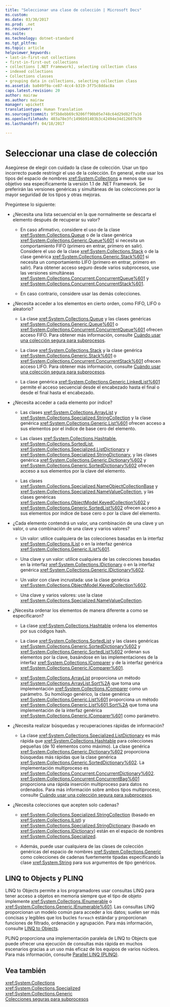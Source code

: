 ```yaml
---
title: "Seleccionar una clase de colección | Microsoft Docs"
ms.custom: 
ms.date: 03/30/2017
ms.prod: .net
ms.reviewer: 
ms.suite: 
ms.technology: dotnet-standard
ms.tgt_pltfrm: 
ms.topic: article
helpviewer_keywords:
- last-in-first-out collections
- first-in-first-out collections
- collections [.NET Framework], selecting collection class
- indexed collections
- Collections classes
- grouping data in collections, selecting collection class
ms.assetid: ba049f9a-ce87-4cc4-b319-3f75c8ddac8a
caps.latest.revision: 20
author: mairaw
ms.author: mairaw
manager: wpickett
translationtype: Human Translation
ms.sourcegitcommit: 9f5b8ebb69c9206ff90b05e748c64d29d82f7a16
ms.openlocfilehash: 403a78e3fc1496b91403b3c42494e34d12607b70
ms.lasthandoff: 04/18/2017

---
```

# <a name="selecting-a-collection-class"></a>Seleccionar una clase de colección
Asegúrese de elegir con cuidado la clase de colección. Usar un tipo incorrecto puede restringir el uso de la colección. En general, evite usar los tipos del espacio de nombres <xref:System.Collections> a menos que su objetivo sea específicamente la versión 1.1 de .NET Framework. Se preferirán las versiones genéricas y simultáneas de las colecciones por la mayor seguridad de los tipos y otras mejoras.  
  
 Pregúntese lo siguiente:  
  
-   ¿Necesita una lista secuencial en la que normalmente se descarta el elemento después de recuperar su valor?  
  
    -   En caso afirmativo, considere el uso de la clase <xref:System.Collections.Queue> o de la clase genérica <xref:System.Collections.Generic.Queue%601> si necesita un comportamiento FIFO (primero en entrar, primero en salir). Considere el uso de la clase <xref:System.Collections.Stack> o de la clase genérica <xref:System.Collections.Generic.Stack%601> si necesita un comportamiento LIFO (primero en entrar, primero en salir). Para obtener acceso seguro desde varios subprocesos, use las versiones simultáneas <xref:System.Collections.Concurrent.ConcurrentQueue%601> y <xref:System.Collections.Concurrent.ConcurrentStack%601>.  
  
    -   En caso contrario, considere usar las demás colecciones.  
  
-   ¿Necesita acceder a los elementos en cierto orden, como FIFO, LIFO o aleatorio?  
  
    -   La clase <xref:System.Collections.Queue> y las clases genéricas <xref:System.Collections.Generic.Queue%601> o <xref:System.Collections.Concurrent.ConcurrentQueue%601> ofrecen acceso FIFO. Para obtener más información, consulte [Cuándo usar una colección segura para subprocesos](../../../docs/standard/collections/thread-safe/when-to-use-a-thread-safe-collection.md).  
  
    -   La clase <xref:System.Collections.Stack> y la clase genérica <xref:System.Collections.Generic.Stack%601> o <xref:System.Collections.Concurrent.ConcurrentStack%601> ofrecen acceso LIFO. Para obtener más información, consulte [Cuándo usar una colección segura para subprocesos](../../../docs/standard/collections/thread-safe/when-to-use-a-thread-safe-collection.md).  
  
    -   La clase genérica <xref:System.Collections.Generic.LinkedList%601> permite el acceso secuencial desde el encabezado hasta el final o desde el final hasta el encabezado.  
  
-   ¿Necesita acceder a cada elemento por índice?  
  
    -   Las clases <xref:System.Collections.ArrayList> y <xref:System.Collections.Specialized.StringCollection> y la clase genérica <xref:System.Collections.Generic.List%601> ofrecen acceso a sus elementos por el índice de base cero del elemento.  
  
    -   Las clases <xref:System.Collections.Hashtable>, <xref:System.Collections.SortedList>, <xref:System.Collections.Specialized.ListDictionary> y <xref:System.Collections.Specialized.StringDictionary>, y las clases genérica <xref:System.Collections.Generic.Dictionary%602> y <xref:System.Collections.Generic.SortedDictionary%602> ofrecen acceso a sus elementos por la clave del elemento.  
  
    -   Las clases <xref:System.Collections.Specialized.NameObjectCollectionBase> y <xref:System.Collections.Specialized.NameValueCollection>, y las clases genéricas <xref:System.Collections.ObjectModel.KeyedCollection%602> y <xref:System.Collections.Generic.SortedList%602> ofrecen acceso a sus elementos por índice de base cero o por la clave del elemento.  
  
-   ¿Cada elemento contendrá un valor, una combinación de una clave y un valor, o una combinación de una clave y varios valores?  
  
    -   Un valor: utilice cualquiera de las colecciones basadas en la interfaz <xref:System.Collections.IList> o en la interfaz genérica <xref:System.Collections.Generic.IList%601>.  
  
    -   Una clave y un valor: utilice cualquiera de las colecciones basadas en la interfaz <xref:System.Collections.IDictionary> o en la interfaz genérica <xref:System.Collections.Generic.IDictionary%602>.  
  
    -   Un valor con clave incrustada: use la clase genérica <xref:System.Collections.ObjectModel.KeyedCollection%602>.  
  
    -   Una clave y varios valores: use la clase <xref:System.Collections.Specialized.NameValueCollection>.  
  
-   ¿Necesita ordenar los elementos de manera diferente a como se especificaron?  
  
    -   La clase <xref:System.Collections.Hashtable> ordena los elementos por sus códigos hash.  
  
    -   La clase <xref:System.Collections.SortedList> y las clases genéricas <xref:System.Collections.Generic.SortedDictionary%602> y <xref:System.Collections.Generic.SortedList%602> ordenan sus elementos por la clave, basándose en las implementaciones de la interfaz <xref:System.Collections.IComparer> y de la interfaz genérica <xref:System.Collections.Generic.IComparer%601>.  
  
    -   <xref:System.Collections.ArrayList> proporciona un método <xref:System.Collections.ArrayList.Sort%2A> que toma una implementación <xref:System.Collections.IComparer> como un parámetro. Su homólogo genérico, la clase genérica <xref:System.Collections.Generic.List%601> proporciona un método <xref:System.Collections.Generic.List%601.Sort%2A> que toma una implementación de la interfaz genérica <xref:System.Collections.Generic.IComparer%601> como parámetro.  
  
-   ¿Necesita realizar búsquedas y recuperaciones rápidas de información?  
  
    -   La clase <xref:System.Collections.Specialized.ListDictionary> es más rápida que <xref:System.Collections.Hashtable> para colecciones pequeñas (de 10 elementos como máximo). La clase genérica <xref:System.Collections.Generic.Dictionary%602> proporciona búsquedas más rápidas que la clase genérica <xref:System.Collections.Generic.SortedDictionary%602>. La implementación multiproceso es <xref:System.Collections.Concurrent.ConcurrentDictionary%602>. <xref:System.Collections.Concurrent.ConcurrentBag%601> proporciona una rápida inserción multiproceso para datos no ordenados. Para más información sobre ambos tipos multiproceso, consulte [Cuándo usar una colección segura para subprocesos](../../../docs/standard/collections/thread-safe/when-to-use-a-thread-safe-collection.md).  
  
-   ¿Necesita colecciones que acepten solo cadenas?  
  
    -   <xref:System.Collections.Specialized.StringCollection> (basado en <xref:System.Collections.IList>) y <xref:System.Collections.Specialized.StringDictionary> (basado en <xref:System.Collections.IDictionary>) están en el espacio de nombres <xref:System.Collections.Specialized>.  
  
    -   Además, puede usar cualquiera de las clases de colección genéricas del espacio de nombres <xref:System.Collections.Generic> como colecciones de cadenas fuertemente tipadas especificando la clase <xref:System.String> para sus argumentos de tipo genéricos.  
  
## <a name="linq-to-objects-and-plinq"></a>LINQ to Objects y PLINQ  
 LINQ to Objects permite a los programadores usar consultas LINQ para tener acceso a objetos en memoria siempre que el tipo de objeto implemente <xref:System.Collections.IEnumerable> o <xref:System.Collections.Generic.IEnumerable%601>. Las consultas LINQ proporcionan un modelo común para acceder a los datos; suelen ser más concisas y legibles que los bucles `foreach` estándar y proporcionan funciones de filtrado, ordenación y agrupación. Para más información, consulte [LINQ to Objects](http://msdn.microsoft.com/library/73cafe73-37cf-46e7-bfa7-97c7eea7ced9).  
  
 PLINQ proporciona una implementación paralela de LINQ to Objects que puede ofrecer una ejecución de consultas más rápida en muchos escenarios gracias a un uso más eficaz de los equipos de varios núcleos. Para más información, consulte [Parallel LINQ (PLINQ)](../../../docs/standard/parallel-programming/parallel-linq-plinq.md).  
  
## <a name="see-also"></a>Vea también  
 <xref:System.Collections>   
 <xref:System.Collections.Specialized>   
 <xref:System.Collections.Generic>   
 [Colecciones seguras para subprocesos](../../../docs/standard/collections/thread-safe/index.md)
